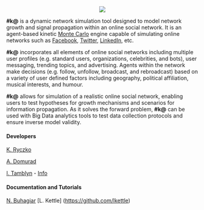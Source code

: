 <center>
<img src='../img/logo.svg'>
</center>

**#k@** is a dynamic network simulation tool designed to model network growth and signal propagation within an online social network. It is an agent-based kinetic [Monte Carlo](https://en.wikipedia.org/wiki/Kinetic_Monte_Carlo) engine capable of simulating online networks such as [Facebook](https://www.facebook.com/), [Twitter](https://twitter.com/), [LinkedIn](https://www.linkedin.com/), etc.

**#k@** incorporates all elements of online social networks including multiple user profiles (e.g. standard users, organizations, celebrities, and bots), user messaging, trending topics, and advertising. Agents within the network make decisions (e.g. follow, unfollow, broadcast, and rebroadcast) based on a variety of user defined factors including geography, political affiliation, musical interests, and humour.

**#k@** allows for simulation of a realistic online social network, enabling users to test hypotheses for growth mechanisms and scenarios for information propagation. As it solves the forward problem, **#k@** can be used with Big Data analytics tools to test data collection protocols and ensure inverse model validity.

#### Developers

[K. Ryczko](https://github.com/kryczko)

[A. Domurad](https://github.com/ludamad)

[I. Tamblyn](https://github.com/itamblyn) - [Info](http://faculty.uoit.ca/itamblyn/)

#### Documentation and Tutorials

[N. Buhagiar](https://github.com/nbuhagiar) [L. Kettle] (https://github.com/lkettle)


